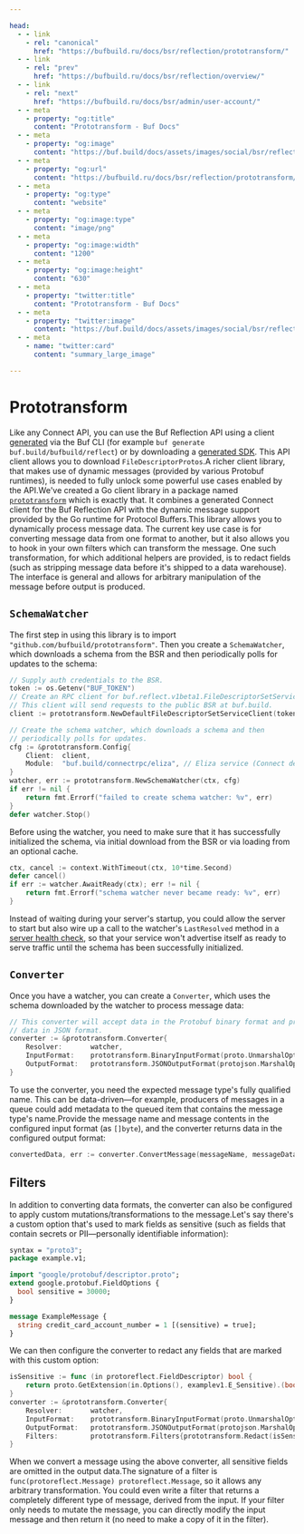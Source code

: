 ```yaml
---

head:
  - - link
    - rel: "canonical"
      href: "https://bufbuild.ru/docs/bsr/reflection/prototransform/"
  - - link
    - rel: "prev"
      href: "https://bufbuild.ru/docs/bsr/reflection/overview/"
  - - link
    - rel: "next"
      href: "https://bufbuild.ru/docs/bsr/admin/user-account/"
  - - meta
    - property: "og:title"
      content: "Prototransform - Buf Docs"
  - - meta
    - property: "og:image"
      content: "https://buf.build/docs/assets/images/social/bsr/reflection/prototransform.png"
  - - meta
    - property: "og:url"
      content: "https://bufbuild.ru/docs/bsr/reflection/prototransform/"
  - - meta
    - property: "og:type"
      content: "website"
  - - meta
    - property: "og:image:type"
      content: "image/png"
  - - meta
    - property: "og:image:width"
      content: "1200"
  - - meta
    - property: "og:image:height"
      content: "630"
  - - meta
    - property: "twitter:title"
      content: "Prototransform - Buf Docs"
  - - meta
    - property: "twitter:image"
      content: "https://buf.build/docs/assets/images/social/bsr/reflection/prototransform.png"
  - - meta
    - name: "twitter:card"
      content: "summary_large_image"

---
```


# Prototransform

Like any Connect API, you can use the Buf Reflection API using a client [generated](../../../generate/tutorial/) via the Buf CLI (for example `buf generate buf.build/bufbuild/reflect`) or by downloading a [generated SDK](../../generated-sdks/overview/). This API client allows you to download `FileDescriptorProtos`.A richer client library, that makes use of dynamic messages (provided by various Protobuf runtimes), is needed to fully unlock some powerful use cases enabled by the API.We've created a Go client library in a package named [`prototransform`](https://pkg.go.dev/github.com/bufbuild/prototransform) which is exactly that. It combines a generated Connect client for the Buf Reflection API with the dynamic message support provided by the Go runtime for Protocol Buffers.This library allows you to dynamically process message data. The current key use case is for converting message data from one format to another, but it also allows you to hook in your own filters which can transform the message. One such transformation, for which additional helpers are provided, is to redact fields (such as stripping message data before it's shipped to a data warehouse). The interface is general and allows for arbitrary manipulation of the message before output is produced.

## `SchemaWatcher`

The first step in using this library is to import `"github.com/bufbuild/prototransform"`. Then you create a `SchemaWatcher`, which downloads a schema from the BSR and then periodically polls for updates to the schema:

```go
// Supply auth credentials to the BSR.
token := os.Getenv("BUF_TOKEN")
// Create an RPC client for buf.reflect.v1beta1.FileDescriptorSetService.
// This client will send requests to the public BSR at buf.build.
client := prototransform.NewDefaultFileDescriptorSetServiceClient(token)

// Create the schema watcher, which downloads a schema and then
// periodically polls for updates.
cfg := &prototransform.Config{
    Client:  client,
    Module:  "buf.build/connectrpc/eliza", // Eliza service (Connect demo module)
}
watcher, err := prototransform.NewSchemaWatcher(ctx, cfg)
if err != nil {
    return fmt.Errorf("failed to create schema watcher: %v", err)
}
defer watcher.Stop()
```

Before using the watcher, you need to make sure that it has successfully initialized the schema, via initial download from the BSR or via loading from an optional cache.

```go
ctx, cancel := context.WithTimeout(ctx, 10*time.Second)
defer cancel()
if err := watcher.AwaitReady(ctx); err != nil {
    return fmt.Errorf("schema watcher never became ready: %v", err)
}
```

Instead of waiting during your server's startup, you could allow the server to start but also wire up a call to the watcher's `LastResolved` method in a [server health check](https://learn.microsoft.com/en-us/azure/architecture/patterns/health-endpoint-monitoring), so that your service won't advertise itself as ready to serve traffic until the schema has been successfully initialized.

## `Converter`

Once you have a watcher, you can create a `Converter`, which uses the schema downloaded by the watcher to process message data:

```go
// This converter will accept data in the Protobuf binary format and produce
// data in JSON format.
converter := &prototransform.Converter{
    Resolver:       watcher,
    InputFormat:    prototransform.BinaryInputFormat(proto.UnmarshalOptions{}),
    OutputFormat:   prototransform.JSONOutputFormat(protojson.MarshalOptions{}),
}
```

To use the converter, you need the expected message type's fully qualified name. This can be data-driven—for example, producers of messages in a queue could add metadata to the queued item that contains the message type's name.Provide the message name and message contents in the configured input format (as `[]byte`), and the converter returns data in the configured output format:

```go
convertedData, err := converter.ConvertMessage(messageName, messageData)
```

## Filters

In addition to converting data formats, the converter can also be configured to apply custom mutations/transformations to the message.Let's say there's a custom option that's used to mark fields as sensitive (such as fields that contain secrets or PII—personally identifiable information):

```protobuf
syntax = "proto3";
package example.v1;

import "google/protobuf/descriptor.proto";
extend google.protobuf.FieldOptions {
  bool sensitive = 30000;
}

message ExampleMessage {
  string credit_card_account_number = 1 [(sensitive) = true];
}
```

We can then configure the converter to redact any fields that are marked with this custom option:

```go
isSensitive := func (in protoreflect.FieldDescriptor) bool {
    return proto.GetExtension(in.Options(), examplev1.E_Sensitive).(bool)
}
converter := &prototransform.Converter{
    Resolver:       watcher,
    InputFormat:    prototransform.BinaryInputFormat(proto.UnmarshalOptions{}),
    OutputFormat:   prototransform.JSONOutputFormat(protojson.MarshalOptions{}),
    Filters:        prototransform.Filters{prototransform.Redact(isSensitive)}
}
```

When we convert a message using the above converter, all sensitive fields are omitted in the output data.The signature of a filter is `func(protoreflect.Message) protoreflect.Message`, so it allows any arbitrary transformation. You could even write a filter that returns a completely different type of message, derived from the input. If your filter only needs to mutate the message, you can directly modify the input message and then return it (no need to make a copy of it in the filter).
